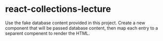 # react-collections-lecture

Use the fake database content provided in this project. Create a new component that will be passed database content, then map each entry to a separent compenent to render the HTML.
